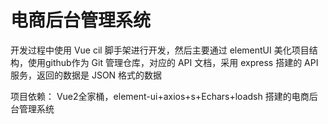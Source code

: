 # 电商后台管理系统

开发过程中使用 Vue cil 脚手架进行开发，然后主要通过 elementUI 美化项目结构，使用github作为 Git 管理仓库，对应的 API 文档，采用 express 搭建的 API 服务，返回的数据是 JSON 格式的数据

项目依赖：
Vue2全家桶，element-ui+axios+s+Echars+loadsh 搭建的电商后台管理系统
